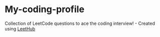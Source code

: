 # My-coding-profile
Collection of LeetCode questions to ace the coding interview! - Created using [LeetHub](https://github.com/QasimWani/LeetHub)
